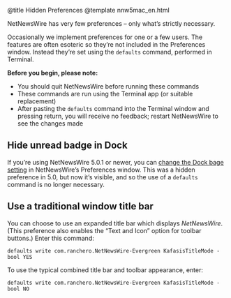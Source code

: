 @title Hidden Preferences
@template nnw5mac_en.html

NetNewsWire has very few preferences – only what’s strictly necessary.

Occasionally we implement preferences for one or a few users. The features are often esoteric so they’re not included in the Preferences window. Instead they’re set using the `defaults` command, performed in Terminal.

**Before you begin, please note:**

- You should quit NetNewsWire before running these commands
- These commands are run using the Terminal app (or suitable replacement)
- After pasting the `defaults` command into the Terminal window and pressing return, you will receive no feedback; restart NetNewsWire to see the changes made


Hide unread badge in Dock
-------------------------

If you’re using NetNewsWire 5.0.1 or newer, you can [change the Dock bage setting](customizing) in NetNewsWire’s Preferences window. This was a hidden preference in 5.0, but now it’s visible, and so the use of a `defaults` command is no longer necessary.


Use a traditional window title bar
----------------------------------

You can choose to use an expanded title bar which displays *NetNewsWire*. (This preference also enables the “Text and Icon” option for toolbar buttons.) Enter this command:

	defaults write com.ranchero.NetNewsWire-Evergreen KafasisTitleMode -bool YES

To use the typical combined title bar and toolbar appearance, enter:

	defaults write com.ranchero.NetNewsWire-Evergreen KafasisTitleMode -bool NO

